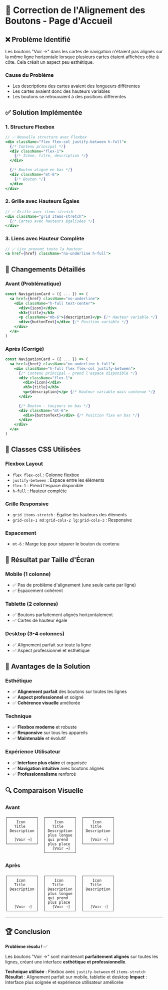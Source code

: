 # 🎯 Correction de l'Alignement des Boutons - Page d'Accueil

## ❌ **Problème Identifié**
Les boutons "Voir →" dans les cartes de navigation n'étaient pas alignés sur la même ligne horizontale lorsque plusieurs cartes étaient affichées côte à côte. Cela créait un aspect peu esthétique.

### **Cause du Problème**
- Les descriptions des cartes avaient des longueurs différentes
- Les cartes avaient donc des hauteurs variables
- Les boutons se retrouvaient à des positions différentes

## ✅ **Solution Implémentée**

### **1. Structure Flexbox**
```jsx
// ✅ Nouvelle structure avec Flexbox
<div className="flex flex-col justify-between h-full">
  {/* Contenu principal */}
  <div className="flex-1">
    {/* Icône, titre, description */}
  </div>
  
  {/* Bouton aligné en bas */}
  <div className="mt-6">
    {/* Bouton */}
  </div>
</div>
```

### **2. Grille avec Hauteurs Égales**
```jsx
// ✅ Grille avec items-stretch
<div className="grid items-stretch">
  {/* Cartes avec hauteurs égalisées */}
</div>
```

### **3. Liens avec Hauteur Complète**
```jsx
// ✅ Lien prenant toute la hauteur
<a href={href} className="no-underline h-full">
```

## 🎨 **Changements Détaillés**

### **Avant (Problématique)**
```jsx
const NavigationCard = ({ ... }) => (
  <a href={href} className="no-underline">
    <div className="h-full text-center">
      <div>{icon}</div>
      <h3>{title}</h3>
      <p className="mb-6">{description}</p> {/* Hauteur variable */}
      <div>{buttonText}</div> {/* Position variable */}
    </div>
  </a>
)
```

### **Après (Corrigé)**
```jsx
const NavigationCard = ({ ... }) => (
  <a href={href} className="no-underline h-full">
    <div className="h-full flex flex-col justify-between">
      {/* Contenu principal - prend l'espace disponible */}
      <div className="flex-1">
        <div>{icon}</div>
        <h3>{title}</h3>
        <p>{description}</p> {/* Hauteur variable mais contenue */}
      </div>
      
      {/* Bouton - toujours en bas */}
      <div className="mt-6">
        <div>{buttonText}</div> {/* Position fixe en bas */}
      </div>
    </div>
  </a>
)
```

## 🔧 **Classes CSS Utilisées**

### **Flexbox Layout**
- `flex flex-col` : Colonne flexbox
- `justify-between` : Espace entre les éléments
- `flex-1` : Prend l'espace disponible
- `h-full` : Hauteur complète

### **Grille Responsive**
- `grid items-stretch` : Égalise les hauteurs des éléments
- `grid-cols-1 md:grid-cols-2 lg:grid-cols-3` : Responsive

### **Espacement**
- `mt-6` : Marge top pour séparer le bouton du contenu

## 📱 **Résultat par Taille d'Écran**

### **Mobile (1 colonne)**
- ✅ Pas de problème d'alignement (une seule carte par ligne)
- ✅ Espacement cohérent

### **Tablette (2 colonnes)**
- ✅ Boutons parfaitement alignés horizontalement
- ✅ Cartes de hauteur égale

### **Desktop (3-4 colonnes)**
- ✅ Alignement parfait sur toute la ligne
- ✅ Aspect professionnel et esthétique

## 🎯 **Avantages de la Solution**

### **Esthétique**
- ✅ **Alignement parfait** des boutons sur toutes les lignes
- ✅ **Aspect professionnel** et soigné
- ✅ **Cohérence visuelle** améliorée

### **Technique**
- ✅ **Flexbox moderne** et robuste
- ✅ **Responsive** sur tous les appareils
- ✅ **Maintenable** et évolutif

### **Expérience Utilisateur**
- ✅ **Interface plus claire** et organisée
- ✅ **Navigation intuitive** avec boutons alignés
- ✅ **Professionnalisme** renforcé

## 🔍 **Comparaison Visuelle**

### **Avant**
```
┌─────────────┐  ┌─────────────┐  ┌─────────────┐
│    Icon     │  │    Icon     │  │    Icon     │
│   Title     │  │   Title     │  │   Title     │
│ Description │  │ Description │  │ Description │
│             │  │ plus longue │  │             │
│   [Voir →]  │  │ qui prend   │  │   [Voir →]  │
└─────────────┘  │ plus place  │  └─────────────┘
                 │   [Voir →]  │
                 └─────────────┘
```

### **Après**
```
┌─────────────┐  ┌─────────────┐  ┌─────────────┐
│    Icon     │  │    Icon     │  │    Icon     │
│   Title     │  │   Title     │  │   Title     │
│ Description │  │ Description │  │ Description │
│             │  │ plus longue │  │             │
│             │  │ qui prend   │  │             │
│             │  │ plus place  │  │             │
│   [Voir →]  │  │   [Voir →]  │  │   [Voir →]  │
└─────────────┘  └─────────────┘  └─────────────┘
```

---

## 🏆 **Conclusion**

**Problème résolu !** ✅

Les boutons "Voir →" sont maintenant **parfaitement alignés** sur toutes les lignes, créant une interface **esthétique et professionnelle**.

**Technique utilisée** : Flexbox avec `justify-between` et `items-stretch`
**Résultat** : Alignement parfait sur mobile, tablette et desktop
**Impact** : Interface plus soignée et expérience utilisateur améliorée